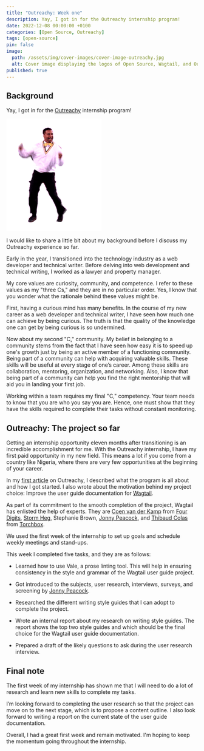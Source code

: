 ```yaml
---
title: "Outreachy: Week one"
description: Yay, I got in for the Outreachy internship program!
date: 2022-12-08 00:00:00 +0100
categories: [Open Source, Outreachy]
tags: [open-source]
pin: false
image:
  path: /assets/img/cover-images/cover-image-outreachy.jpg
  alt: Cover image displaying the logos of Open Source, Wagtail, and Outreachy.
published: true
---
```


## Background

Yay, I got in for the [Outreachy](https://www.outreachy.org) internship program!

![image of a man dancing](/assets/img/gifs/2022-12-08-outreachy-week-one.gif)

I would like to share a little bit about my background before I discuss my Outreachy experience so far.

Early in the year, I transitioned into the technology industry as a web developer and technical writer. Before delving into web development and technical writing, I worked as a lawyer and property manager.

My core values are curiosity, community, and competence. I refer to these values as my "three Cs," and they are in no particular order. Yes, I know that you wonder what the rationale behind these values might be.

First, having a curious mind has many benefits. In the course of my new career as a web developer and technical writer, I have seen how much one can achieve by being curious. The truth is that the quality of the knowledge one can get by being curious is so undermined.

Now about my second "C," community. My belief in belonging to a community stems from the fact that I have seen how easy it is to speed up one's growth just by being an active member of a functioning community. Being part of a community can help with acquiring valuable skills. These skills will be useful at every stage of one’s career. Among these skills are collaboration, mentoring, organization, and networking. Also, I know that being part of a community can help you find the right mentorship that will aid you in landing your first job.

Working within a team requires my final "C," competency. Your team needs to know that you are who you say you are. Hence, one must show that they have the skills required to complete their tasks without constant monitoring.

## Outreachy: The project so far

Getting an internship opportunity eleven months after transitioning is an incredible accomplishment for me. With the Outreachy internship, I have my first paid opportunity in my new field. This means a lot if you come from a country like Nigeria, where there are very few opportunities at the beginning of your career.

In my [first article](/posts/outreachy-contribution-period) on Outreachy, I described what the program is all about and how I got started. I also wrote about the motivation behind my project choice: Improve the user guide documentation for [Wagtail](https://wagtail.org/).

As part of its commitment to the smooth completion of the project, Wagtail has enlisted the help of experts. They are [Coen van der Kamp](https://github.com/allcaps) from [Four Digits](https://www.fourdigits.nl/en/), [Storm Heg](https://github.com/Stormheg), Stephanie Brown, [Jonny Peacock](https://github.com/jonnypeaks), and [Thibaud Colas](https://github.com/thibaudcolas) from [Torchbox](https://torchbox.com/).

We used the first week of the internship to set up goals and schedule weekly meetings and stand-ups.

This week I completed five tasks, and they are as follows:

*   Learned how to use Vale, a prose linting tool. This will help in ensuring consistency in the style and grammar of the Wagtail user guide project.
    
*   Got introduced to the subjects, user research, interviews, surveys, and screening by [Jonny Peacock](https://github.com/jonnypeaks).
    
*   Researched the different writing style guides that I can adopt to complete the project.
    
*   Wrote an internal report about my research on writing style guides. The report shows the top two style guides and which should be the final choice for the Wagtail user guide documentation.
    
*   Prepared a draft of the likely questions to ask during the user research interview.
    

## Final note

The first week of my internship has shown me that I will need to do a lot of research and learn new skills to complete my tasks.

I’m looking forward to completing the user research so that the project can move on to the next stage, which is to propose a content outline. I also look forward to writing a report on the current state of the user guide documentation.

Overall, I had a great first week and remain motivated. I'm hoping to keep the momentum going throughout the internship.

